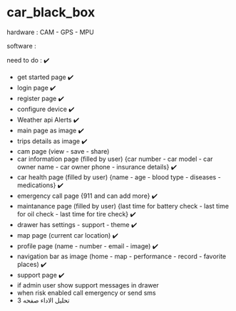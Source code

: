 # car_black_box

hardware :
    CAM - GPS - MPU 

software :

need to do : ✔️

- get started page  ✔️
- login page  ✔️
- register page  ✔️
- configure device  ✔️
- Weather api Alerts    ✔️
- main page as image    ✔️
- trips details as image  ✔️
- cam page (view - save - share)
- car information page (filled by user) {car number - car model - car owner name - car owner phone - insurance details}  ✔️
- car health page (filled by user) {name - age - blood type - diseases - medications}   ✔️
- emergency call page {911 and can add more}   ✔️
- maintanance page (filled by user) {last time for battery check - last time for oil check - last time for tire check}    ✔️
- drawer has settings - support - theme  ✔️
- map page (current car location) ✔️
- profile page (name - number - email - image)  ✔️
- navigation bar as image (home - map - performance - record - favorite places)  ✔️ 
- support page ✔️
- if admin user show support messages in drawer
- when risk enabled call emergency or send sms
- 3 تحليل الاداء صفحه 


